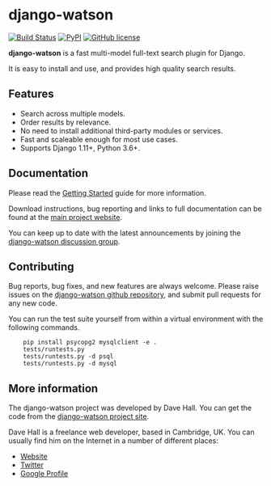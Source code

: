 django-watson
=============

[![Build Status](https://travis-ci.org/etianen/django-watson.svg?branch=master)](https://travis-ci.org/etianen/django-watson)
[![PyPI](https://img.shields.io/pypi/v/django-watson.svg)](https://pypi.python.org/pypi/django-watson)
[![GitHub license](https://img.shields.io/badge/license-New%20BSD-blue.svg)](https://raw.githubusercontent.com/etianen/django-watson/master/LICENSE)

**django-watson** is a fast multi-model full-text search plugin for Django.

It is easy to install and use, and provides high quality search results.


Features
--------

* Search across multiple models.
* Order results by relevance.
* No need to install additional third-party modules or services.
* Fast and scaleable enough for most use cases.
* Supports Django 1.11+, Python 3.6+.


Documentation
-------------

Please read the [Getting Started][] guide for more information.

[Getting Started]: https://github.com/etianen/django-watson/wiki
    "Getting started with django-watson"

Download instructions, bug reporting and links to full documentation can be
found at the [main project website][].

[main project website]: http://github.com/etianen/django-watson
    "django-watson on GitHub"

You can keep up to date with the latest announcements by joining the
[django-watson discussion group][].

[django-watson discussion group]: http://groups.google.com/group/django-watson
    "django-watson Google Group"


Contributing
------------
Bug reports, bug fixes, and new features are always welcome. Please raise issues on the
[django-watson github repository](https://github.com/etianen/django-watson/issues), and submit
pull requests for any new code.

You can run the test suite yourself from within a virtual environment with the following
commands.

```
    pip install psycopg2 mysqlclient -e .
    tests/runtests.py
    tests/runtests.py -d psql
    tests/runtests.py -d mysql
```

More information
----------------

The django-watson project was developed by Dave Hall. You can get the code
from the [django-watson project site][].

[django-watson project site]: http://github.com/etianen/django-watson
    "django-watson on GitHub"

Dave Hall is a freelance web developer, based in Cambridge, UK. You can usually
find him on the Internet in a number of different places:

*   [Website](http://www.etianen.com/ "Dave Hall's homepage")
*   [Twitter](http://twitter.com/etianen "Dave Hall on Twitter")
*   [Google Profile](http://www.google.com/profiles/david.etianen "Dave Hall's Google profile")
